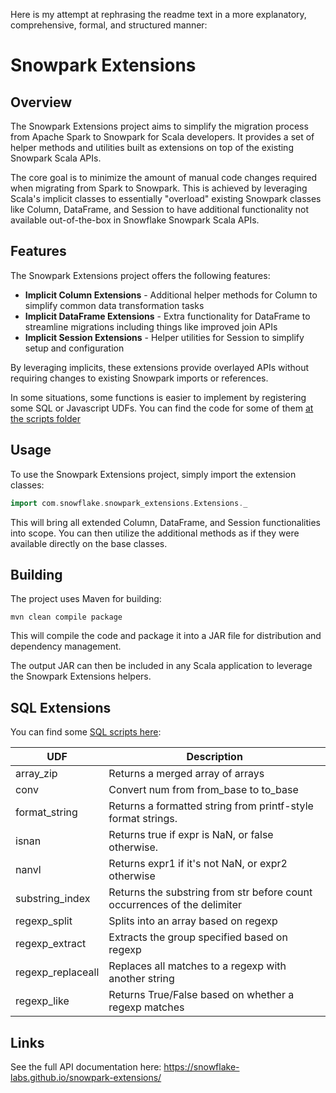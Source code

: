Here is my attempt at rephrasing the readme text in a more explanatory, comprehensive, formal, and structured manner:

# Snowpark Extensions

## Overview

The Snowpark Extensions project aims to simplify the migration process from Apache Spark to Snowpark for Scala developers. It provides a set of helper methods and utilities built as extensions on top of the existing Snowpark Scala APIs. 

The core goal is to minimize the amount of manual code changes required when migrating from Spark to Snowpark. This is achieved by leveraging Scala's implicit classes to essentially "overload" existing Snowpark classes like Column, DataFrame, and Session to have additional functionality not available out-of-the-box in Snowflake Snowpark Scala APIs.

## Features

The Snowpark Extensions project offers the following features:

- **Implicit Column Extensions** - Additional helper methods for Column to simplify common data transformation tasks
- **Implicit DataFrame Extensions** - Extra functionality for DataFrame to streamline migrations including things like improved join APIs
- **Implicit Session Extensions** - Helper utilities for Session to simplify setup and configuration

By leveraging implicits, these extensions provide overlayed APIs without requiring changes to existing Snowpark imports or references.

In some situations, some functions is easier to implement by registering some SQL or Javascript UDFs. You can find the code for some of them [at the scripts folder](https://github.com/Snowflake-Labs/snowpark-extensions/tree/main/scripts)

## Usage

To use the Snowpark Extensions project, simply import the extension classes:

```scala 
import com.snowflake.snowpark_extensions.Extensions._
```

This will bring all extended Column, DataFrame, and Session functionalities into scope. You can then utilize the additional methods as if they were available directly on the base classes.

## Building

The project uses Maven for building:

```
mvn clean compile package
```

This will compile the code and package it into a JAR file for distribution and dependency management.

The output JAR can then be included in any Scala application to leverage the Snowpark Extensions helpers.

## SQL Extensions

You can find some [SQL scripts here](https://github.com/Snowflake-Labs/snowpark-extensions/tree/main/scripts):

| UDF               | Description                                                              |
|-------------------|--------------------------------------------------------------------------|
| array_zip         | Returns a merged array of arrays                                         |
| conv              | Convert num from from_base to to_base                                    |
| format_string     | Returns a formatted string from printf-style format strings.             |
| isnan             | Returns true if expr is NaN, or false otherwise.                         |
| nanvl             | Returns expr1 if it's not NaN, or expr2 otherwise                        |
| substring_index   | Returns the substring from str before count occurrences of the delimiter |
| regexp_split      | Splits into an array based on regexp                                     |
| regexp_extract    | Extracts the group specified based on regexp                             |
| regexp_replaceall | Replaces all matches to a regexp with another string                     |
| regexp_like       | Returns True/False based on whether a regexp matches                     |


## Links

See the full API documentation here:
https://snowflake-labs.github.io/snowpark-extensions/
